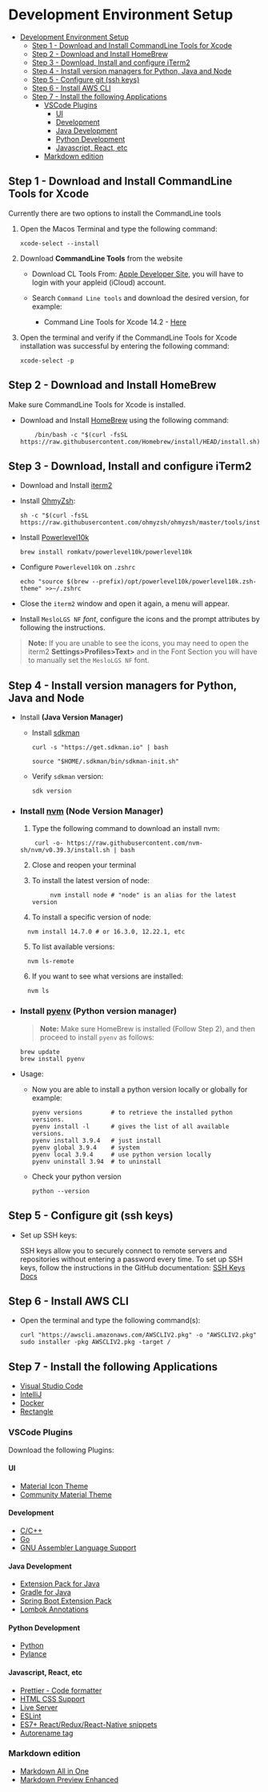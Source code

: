 # Development Environment Setup



- [Development Environment Setup](#development-environment-setup)
  - [Step 1 -  Download and Install CommandLine Tools for Xcode](#step-1----download-and-install-commandline-tools-for-xcode)
  - [Step 2 - Download and Install HomeBrew](#step-2---download-and-install-homebrew)
  - [Step 3 - Download, Install and configure iTerm2](#step-3---download-install-and-configure-iterm2)
  - [Step 4 - Install version managers for Python, Java and Node](#step-4---install-version-managers-for-python-java-and-node)
  - [Step 5 - Configure git (ssh keys)](#step-5---configure-git-ssh-keys)
  - [Step 6 - Install AWS CLI](#step-6---install-aws-cli)
  - [Step 7 - Install the following Applications](#step-7---install-the-following-applications)
    - [VSCode Plugins](#vscode-plugins)
      - [UI](#ui)
      - [Development](#development)
      - [Java Development](#java-development)
      - [Python Development](#python-development)
      - [Javascript, React, etc](#javascript-react-etc)
    - [Markdown edition](#markdown-edition)

## Step 1 -  Download and Install CommandLine Tools for Xcode

Currently there are two options to install the CommandLine tools

1. Open the Macos Terminal and type the following command:

    ```shell
    xcode-select --install
    ```

2. Download **CommandLine Tools** from the website

   - Download CL Tools From: [Apple Developer Site](https://developer.apple.com/download/all/`), you will have to login with your appleid (iCloud) account.

   - Search `Command Line tools` and download the desired version, for example:

     - Command Line Tools for Xcode 14.2 - [Here](https://download.developer.apple.com/Developer_Tools/Command_Line_Tools_for_Xcode_14.2/Command_Line_Tools_for_Xcode_14.2.dmg)

3. Open the terminal and verify if the CommandLine Tools for Xcode installation was successful by entering the following command:

    ```shell
    xcode-select -p
    ```

## Step 2 - Download and Install HomeBrew

Make sure CommandLine Tools for Xcode is installed.

- Download and Install [HomeBrew](https://brew.sh/) using the following command:

    ```shell
        /bin/bash -c "$(curl -fsSL https://raw.githubusercontent.com/Homebrew/install/HEAD/install.sh)"
    ```

## Step 3 - Download, Install and configure iTerm2

- Download and Install [iterm2](https://iterm2.com/)

- Install [OhmyZsh](https://ohmyz.sh/):

    ```shell
    sh -c "$(curl -fsSL https://raw.githubusercontent.com/ohmyzsh/ohmyzsh/master/tools/install.sh)"

    ```
  
- Install [Powerlevel10k](https://ohmyz.sh/)
  
    ```shell
    brew install romkatv/powerlevel10k/powerlevel10k
    ```

- Configure `Powerlevel10k` on `.zshrc`
  
    ```shell
    echo "source $(brew --prefix)/opt/powerlevel10k/powerlevel10k.zsh-theme" >>~/.zshrc
    ```

- Close the `iterm2` window and open it again, a menu will appear.

- Install `MesloLGS NF` *font*, configure the icons and the prompt attributes by following the instructions.

> **Note:** If you are unable to see the icons, you may need to open the iterm2 **Settings>Profiles>Text>** and in the Font Section you will have to manually set the `MesloLGS NF` font.

## Step 4 - Install version managers for Python, Java and Node

- Install **(Java Version Manager)**

  - Install [sdkman](https://sdkman.io/) 

    ```shell
    curl -s "https://get.sdkman.io" | bash

    source "$HOME/.sdkman/bin/sdkman-init.sh"
    ```

  - Verify `sdkman` version:

    ```shell
    sdk version
    ```

- ### Install [nvm](https://sdkman.io/) **(Node Version Manager)**

  1. Type the following command to download an install nvm:

    ```shell
        curl -o- https://raw.githubusercontent.com/nvm-sh/nvm/v0.39.3/install.sh | bash
    ```

  2. Close and reopen your terminal

  3. To install the latest version of node:

     ```shell
          nvm install node # "node" is an alias for the latest version
     ```
  4. To install a specific version of node:

    ```shell
      nvm install 14.7.0 # or 16.3.0, 12.22.1, etc
    ```

  5. To list available versions:

    ```shell
      nvm ls-remote
    ```

  6. If you want to see what versions are installed:

    ```shell
      nvm ls
    ```


- ### Install [pyenv](https://github.com/pyenv/pyenv) **(Python version manager)**

    >**Note:** Make sure HomeBrew is installed (Follow Step 2), and then proceed to install `pyenv` as follows:

    ```shell
    brew update
    brew install pyenv
    ```

- Usage:

  - Now you are able to install a python version locally or globally for example:

    ```shell
    pyenv versions        # to retrieve the installed python versions.
    pyenv install -l      # gives the list of all available versions.
    pyenv install 3.9.4   # just install
    pyenv global 3.9.4    # system 
    pyenv local 3.9.4     # use python version locally
    pyenv uninstall 3.94  # to uninstall
    ```

  - Check your python version
  
    ```shell
    python --version
    ```

## Step 5 - Configure git (ssh keys)

- Set up SSH keys: 

    SSH keys allow you to securely connect to remote servers and repositories without entering a password every time. To set up SSH keys, follow the instructions in the GitHub documentation: [SSH Keys Docs](https://docs.github.com/en/github/authenticating-to-github/generating-a-new-ssh-key-and-adding-it-to-the-ssh-agent)


## Step 6 - Install AWS CLI

- Open the terminal and type the following command(s):

    ```shell
    curl "https://awscli.amazonaws.com/AWSCLIV2.pkg" -o "AWSCLIV2.pkg"
    sudo installer -pkg AWSCLIV2.pkg -target /
    ```


## Step 7 - Install the following Applications

- [Visual Studio Code](https://code.visualstudio.com/)
- [IntelliJ](https://www.jetbrains.com/idea/)
- [Docker](https://www.docker.com)
- [Rectangle](https://rectangleapp.com/)

### VSCode Plugins

Download the following Plugins:

#### UI

- [Material Icon Theme](https://marketplace.visualstudio.com/items?itemName=PKief.material-icon-theme)
- [Community Material Theme](https://marketplace.visualstudio.com/items?itemName=Equinusocio.vsc-community-material-theme)

#### Development

- [C/C++](https://marketplace.visualstudio.com/items?itemName=ms-vscode.cpptools)
- [Go](https://marketplace.visualstudio.com/items?itemName=golang.Go)
- [GNU Assembler Language Support](https://marketplace.visualstudio.com/items?itemName=basdp.language-gas-x86)


#### Java Development

- [Extension Pack for Java](https://marketplace.visualstudio.com/items?itemName=vscjava.vscode-java-pack)
- [Gradle for Java](https://marketplace.visualstudio.com/items?itemName=vscjava.vscode-gradle)
- [Spring Boot Extension Pack](https://marketplace.visualstudio.com/items?itemName=vscjava.vscode-spring-boot-dashboard)
- [Lombok Annotations](https://marketplace.visualstudio.com/items?itemName=vscjava.vscode-lombok)

#### Python Development

- [Python](https://marketplace.visualstudio.com/items?itemName=ms-python.python)
- [Pylance](https://marketplace.visualstudio.com/items?itemName=ms-python.vscode-pylance)

#### Javascript, React, etc

- [Prettier - Code formatter](https://marketplace.visualstudio.com/items?itemName=esbenp.prettier-vscode)
- [HTML CSS Support](https://marketplace.visualstudio.com/items?itemName=ecmel.vscode-html-css)
- [Live Server](https://marketplace.visualstudio.com/items?itemName=ritwickdey.LiveServer)
- [ESLint](https://marketplace.visualstudio.com/items?itemName=dbaeumer.vscode-eslint)
- [ES7+ React/Redux/React-Native snippets](https://marketplace.visualstudio.com/items?itemName=dsznajder.es7-react-js-snippets)
- [Autorename tag](https://marketplace.visualstudio.com/items?itemName=formulahendry.auto-rename-tag)

### Markdown edition

- [Markdown All in One](https://marketplace.visualstudio.com/items?itemName=yzhang.markdown-all-in-one)
- [Markdown Preview Enhanced](https://marketplace.visualstudio.com/items?itemName=shd101wyy.markdown-preview-enhanced)